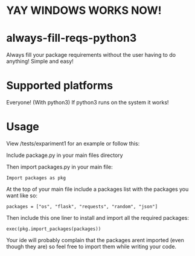 # YAY WINDOWS WORKS NOW!

# always-fill-reqs-python3
Always fill your package requirements without the user having to do anything! Simple and easy!

# Supported platforms
Everyone! (With python3)
If python3 runs on the system it works!

# Usage
View /tests/expariment1 for an example or follow this:

Include package.py in your main files directory

Then import packages.py in your main file:

```Import packages as pkg```

At the top of your main file include a packages list with the packages you want like so:

```packages = ["os", "flask", "requests", "random", "json"]```

Then include this one liner to install and import all the required packages:

```exec(pkg.import_packages(packages))```

Your ide will probably complain that the packages arent imported (even though they are) so feel free to import them while writing your code.
